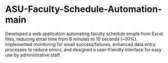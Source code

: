 # ASU-Faculty-Schedule-Automation-main
Developed a web application automating faculty schedule emails from Excel files, reducing email time from 6 minutes to 10 seconds (~97%). Implemented monitoring for email success/failures, enhanced data entry processes to reduce errors, and designed a user-friendly interface for easy use by administrative staff.
